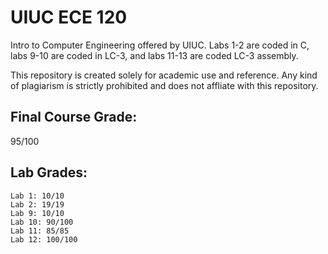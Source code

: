 # UIUC ECE 120

Intro to Computer Engineering offered by UIUC. Labs 1-2 are coded in C, labs 9-10 are coded in LC-3, and labs 11-13 are coded LC-3 assembly.

This repository is created solely for academic use and reference. Any kind of plagiarism is strictly prohibited and does not affliate with this repository.

## Final Course Grade:
95/100

## Lab Grades:

	Lab 1: 10/10
	Lab 2: 19/19
	Lab 9: 10/10
	Lab 10: 90/100
	Lab 11: 85/85
	Lab 12: 100/100